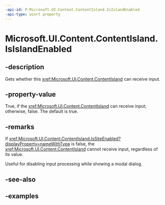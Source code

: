 ```yaml
---
-api-id: P:Microsoft.UI.Content.ContentIsland.IsIslandEnabled
-api-type: winrt property
---
```


# Microsoft.UI.Content.ContentIsland.IsIslandEnabled

<!--
public bool IsIslandEnabled { get; set; }
-->

## -description

Gets whether this <xref:Microsoft.UI.Content.ContentIsland> can receive input.

## -property-value

True, if the <xref:Microsoft.UI.Content.ContentIsland> can receive input; otherwise, false. The default is true.

## -remarks

If <xref:Microsoft.UI.Content.ContentIsland.IsSiteEnabled?displayProperty=nameWithType> is false, the <xref:Microsoft.UI.Content.ContentIsland> cannot receive input, regardless of its value.

Useful for disabling input processing while showing a modal dialog.

## -see-also

## -examples
